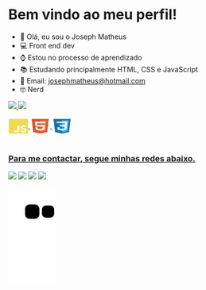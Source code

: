 # Bem vindo ao meu perfil!
- 👋 Olá, eu sou o Joseph Matheus
- 💻 Front end dev
- ⌚ Estou no processo de aprendizado
- 📚 Estudando principalmente HTML, CSS e JavaScript
- 📧 Email: josephmatheus@hotmail.com
- 🤓 Nerd

<div>
  <a href="https://github.com/josephmatheus">
  <img height="180em" src="https://github-readme-stats.vercel.app/api?username=josephmatheus&show_icons=true&theme=tokyonight&include_all_commits=true&count_private=true"/>
  <img height="180em" src="https://github-readme-stats.vercel.app/api/top-langs/?username=josephmatheus&layout=compact&langs_count=6&theme=tokyonight"/>
</div>
<div style="display: inline_block"><br>
  <img align="center" alt="Js" height="30" width="40" src="https://raw.githubusercontent.com/devicons/devicon/master/icons/javascript/javascript-plain.svg">
  <img align="center" alt="HTML" height="30" width="40" src="https://raw.githubusercontent.com/devicons/devicon/master/icons/html5/html5-original.svg">
  <img align="center" alt="CSS" height="30" width="40" src="https://raw.githubusercontent.com/devicons/devicon/master/icons/css3/css3-original.svg">
</div>
 
 <br>
 
  ### Para me contactar, segue minhas redes abaixo.
 
<div> 
  <!-- <a href="https://www.youtube.com/devemdobro" target="_blank"><img src="https://img.shields.io/badge/YouTube-FF0000?style=for-the-badge&logo=youtube&logoColor=white" target="_blank"></a>
  <a href="https://discord.gg/5DVhGKVf4h" target="_blank"><img src="https://img.shields.io/badge/Discord-7289DA?style=for-the-badge&logo=discord&logoColor=white" target="_blank"></a> -->
  <a href = "mailto:josephmatheus@hotmail.com"><img src="https://img.shields.io/badge/-hotmail-blue?style=for-the-badge&logo=microsoft-outlook&logoColor=white" target="_blank"></a>
  <a href="https://instagram.com/josephiit" target="_blank"><img src="https://img.shields.io/badge/-Instagram-%23E4405F?style=for-the-badge&logo=instagram&logoColor=white" target="_blank"></a>
  <a href="https://www.linkedin.com/in/josephmatheus/" target="_blank"><img src="https://img.shields.io/badge/-LinkedIn-%230077B5?style=for-the-badge&logo=linkedin&logoColor=white" target="_blank"></a>
  <a href="https://wa.me/5581986961323" target="_blank"><img src="https://img.shields.io/badge/-Whatsapp-green?style=for-the-badge&logo=whatsapp&logoColor=white" target="_blank"></a>
  
 
  ![Snake animation](https://github.com/josephmatheus/josephmatheus/blob/output/github-contribution-grid-snake.svg)

</div>

<!--
**josephmatheus/josephmatheus** is a ✨ _special_ ✨ repository because its `README.md` (this file) appears on your GitHub profile.

Here are some ideas to get you started:

- 👋 Olá, eu sou o Joseph Matheus
- 💻 Front end dev
- ⌚ Estou no processo de aprendizado
- 📚 Estudando principalmente HTML, CSS e JavaScript
- 📧 Email: josephmatheus@hotmail.com
- 🤓 Nerd
-->
